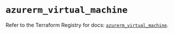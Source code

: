 # `azurerm_virtual_machine`

Refer to the Terraform Registry for docs: [`azurerm_virtual_machine`](https://registry.terraform.io/providers/hashicorp/azurerm/4.45.1/docs/resources/virtual_machine).
